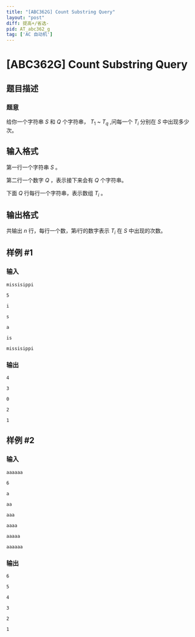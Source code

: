 ```yaml
---
title: "[ABC362G] Count Substring Query"
layout: "post"
diff: 提高+/省选-
pid: AT_abc362_g
tag: ['AC 自动机']
---
```


# [ABC362G] Count Substring Query

## 题目描述

### 题意
给你一个字符串 $S$ 和 $Q$ 个字符串， $T_1$ ~ $T_q$ ,问每一个 $T_i$ 分别在 $S$ 中出现多少次。

## 输入格式

第一行一个字符串 $S$ 。		

第二行一个数字 $Q$ ，表示接下来会有 $Q$ 个字符串。	

下面 $Q$ 行每行一个字符串，表示数组     $T_i$ 。

## 输出格式

共输出 $n$ 行，每行一个数，第$i$行的数字表示 $T_i$ 在 $S$ 中出现的次数。

## 样例 #1

### 输入

```
missisippi
5
i
s
a
is
missisippi
```

### 输出

```
4
3
0
2
1
```

## 样例 #2

### 输入

```
aaaaaa
6
a
aa
aaa
aaaa
aaaaa
aaaaaa
```

### 输出

```
6
5
4
3
2
1
```

